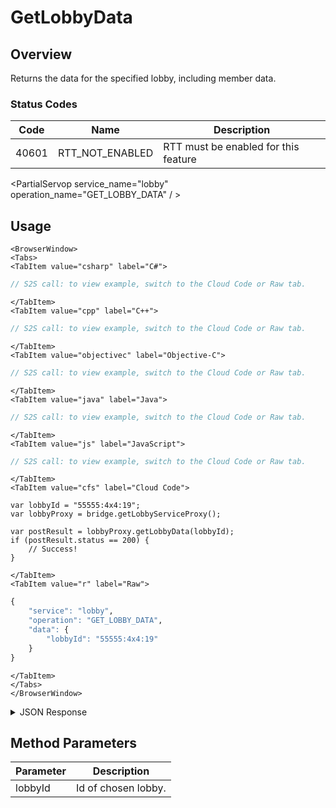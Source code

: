 # GetLobbyData
## Overview
Returns the data for the specified lobby, including member data.



### Status Codes
Code | Name | Description
---- | ---- | -----------
40601 | RTT_NOT_ENABLED | RTT must be enabled for this feature

<PartialServop service_name="lobby" operation_name="GET_LOBBY_DATA" / >

## Usage

```mdx-code-block
<BrowserWindow>
<Tabs>
<TabItem value="csharp" label="C#">
```

```csharp
// S2S call: to view example, switch to the Cloud Code or Raw tab.
```

```mdx-code-block
</TabItem>
<TabItem value="cpp" label="C++">
```

```cpp
// S2S call: to view example, switch to the Cloud Code or Raw tab.
```

```mdx-code-block
</TabItem>
<TabItem value="objectivec" label="Objective-C">
```

```objectivec
// S2S call: to view example, switch to the Cloud Code or Raw tab.
```

```mdx-code-block
</TabItem>
<TabItem value="java" label="Java">
```

```java
// S2S call: to view example, switch to the Cloud Code or Raw tab.
```

```mdx-code-block
</TabItem>
<TabItem value="js" label="JavaScript">
```

```javascript
// S2S call: to view example, switch to the Cloud Code or Raw tab.
```

```mdx-code-block
</TabItem>
<TabItem value="cfs" label="Cloud Code">
```

```cfscript
var lobbyId = "55555:4x4:19";
var lobbyProxy = bridge.getLobbyServiceProxy();

var postResult = lobbyProxy.getLobbyData(lobbyId);
if (postResult.status == 200) {
    // Success!
}
```

```mdx-code-block
</TabItem>
<TabItem value="r" label="Raw">
```

```r
{
	"service": "lobby",
	"operation": "GET_LOBBY_DATA",
	"data": {
		"lobbyId": "55555:4x4:19"
	}
}
```

```mdx-code-block
</TabItem>
</Tabs>
</BrowserWindow>
```

<details>
<summary>JSON Response</summary>

```json
{
  "data": {
    "id": "13229:Relay_lobbyT_v2:20",
    "lobbyType": "Relay_lobbyT_v2",
    "state": "setup",
    "rating": 0,
    "lobbyTypeDef": {
      "lobbyTypeId": "Relay_lobbyT_v2",
      "teams": {
        "all": {
          "minUsers": 1,
          "maxUsers": 8,
          "autoAssign": true,
          "code": "all"
        }
      },
      "rules": {
        "allowEarlyStartWithoutMax": true,
        "forceOnTimeStartWithoutReady": true,
        "allowJoinInProgress": false,
        "onTimeStartSecs": 600,
        "disbandOnStart": true,
        "everyReadyMinPercent": 15,
        "everyReadyMinNum": 1,
        "earliestStartSecs": 1,
        "tooLateSecs": 600
      },
      "desc": "starts when 1 player is ready"
    },
    "settings": {},
    "version": 1,
    "connectData": {},
    "timetable": {
      "createdAt": 1631050042177,
      "early": 1631050043177,
      "onTime": 1631050642177,
      "tooLate": 1631050642177
    },
    "cRegions": [],
    "round": 1,
    "ownerCxId": "13229:db4be46d-1e99-41fe-9402-a0e8f7cd7cb5:p57kebat767ogdtesnp5cmd46p",
    "legacyLobbyOwnerEnabled": true,
    "owner": "db4be46d-1e99-41fe-9402-a0e8f7cd7cb5",
    "numMembers": 1,
    "members": [
      {
        "profileId": "db4be46d-1e99-41fe-9402-a0e8f7cd7cb5",
        "name": "",
        "pic": "",
        "rating": 1200,
        "team": "all",
        "isReady": true,
        "extra": {},
        "cxId": "13229:db4be46d-1e99-41fe-9402-a0e8f7cd7cb5:p57kebat767ogdtesnp5cmd46p"
      }
    ]
  },
  "status": 200
}
```
</details>

## Method Parameters
Parameter | Description
--------- | -----------
lobbyId | Id of chosen lobby. 


